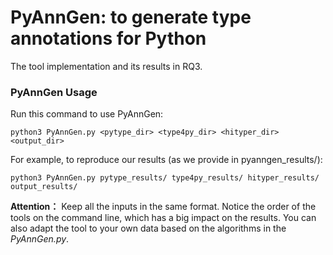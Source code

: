 # PyAnnGen: to generate type annotations for Python

The tool implementation and its results in RQ3.

### PyAnnGen Usage

Run this command to use PyAnnGen:

    python3 PyAnnGen.py <pytype_dir> <type4py_dir> <hityper_dir> <output_dir>

For example, to reproduce our results (as we provide in pyanngen_results/):

    python3 PyAnnGen.py pytype_results/ type4py_results/ hityper_results/ output_results/


**Attention：** Keep all the inputs in the same format. Notice the order of the tools on the command line, which has a big impact on the results. You can also adapt the tool to your own data based on the algorithms in the *PyAnnGen.py*.
